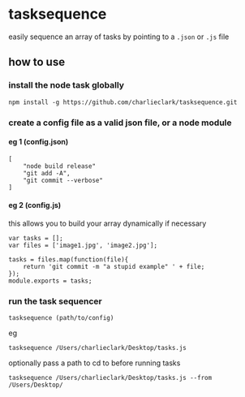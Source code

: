 # tasksequence

easily sequence an array of tasks by pointing to a `.json` or `.js` file

## how to use

### install the node task globally

`npm install -g https://github.com/charlieclark/tasksequence.git`

### create a config file as a valid json file, or a node module
 
#### eg 1 (config.json)
    [
        "node build release"
        "git add -A",
        "git commit --verbose"
    ]

#### eg 2 (config.js)
this allows you to build your array dynamically if necessary

    var tasks = [];
    var files = ['image1.jpg', 'image2.jpg'];
    
    tasks = files.map(function(file){
        return 'git commit -m "a stupid example" ' + file;
    });
    module.exports = tasks;

### run the task sequencer 

`tasksequence (path/to/config)`

eg 

`tasksequence /Users/charlieclark/Desktop/tasks.js`

optionally pass a path to cd to before running tasks

`tasksequence /Users/charlieclark/Desktop/tasks.js --from /Users/Desktop/`


